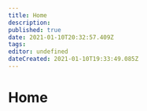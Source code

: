 ```yaml
---
title: Home
description: 
published: true
date: 2021-01-10T20:32:57.409Z
tags: 
editor: undefined
dateCreated: 2021-01-10T19:33:49.085Z
---
```


# Home